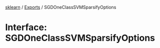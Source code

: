 [sklearn](../readme.md) / [Exports](../modules.md) / SGDOneClassSVMSparsifyOptions

# Interface: SGDOneClassSVMSparsifyOptions

